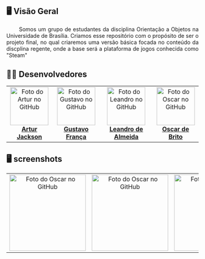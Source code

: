 ## 🖥️ Visão Geral

<p align="justify"> &emsp;&emsp;
  Somos um grupo de estudantes da disciplina Orientação a Objetos na Universidade de Brasília. Criamos esse repositório com o propósito de ser o projeto final, no qual criaremos uma versão básica focada no conteúdo da discplina regente, onde a base será a plataforma de jogos conhecida como "Steam"
</p>

## 🧑‍💻 Desenvolvedores
    
<table>
  <tr>
    <td align="center">
      <a href="#">
        <img src="https://avatars.githubusercontent.com/u/100738244?v=4" width="100px;" alt="Foto do Artur no GitHub"/><br>
        <sub>
          <b><a href="https://github.com/artur-jack">Artur Jackson</a></b>
        </sub>
      </a>
    </td>
    <td align="center">
      <a href="#">
        <img src="https://avatars.githubusercontent.com/u/61592832?v=4" width="100px;" alt="Foto do Gustavo no GitHub"/><br>
        <sub>
          <b><a href="https://github.com/gustavofbs">Gustavo França</a></b>
        </sub>
      </a>
    </td>
    <td align="center">
      <a href="#">
        <img src="https://avatars.githubusercontent.com/u/90487905?v=4" width="100px;" alt="Foto do Leandro no GitHub "/><br>
        <sub>
          <b><a href="https://github.com/leomitx10">Leandro de Almeida</a></b>
        </sub>
      </a>
    </td>
    <td align="center">
      <a href="#">
        <img src="https://avatars.githubusercontent.com/u/98489703?v=4" width="100px;" alt="Foto do Oscar no GitHub"/><br>
        <sub>
          <b><a href="https://github.com/OscarDeBrito">Oscar de Brito</a></b>
        </sub>
      </a>
    </td>
  </tr>
</table>

## 🖥️ screenshots
<table>
  <tr>
    <td align="center">
      <img src="https://raw.githubusercontent.com/leomitx10/Steam-Downgrade/main/Steam_Downgrade/Screenshots/Captura%20de%20tela%20de%202023-02-20%2015-23-48.png" width="200px;" alt="Foto do Oscar no GitHub"/><br>
    </td>
    <td align="center">
      <img src="https://raw.githubusercontent.com/leomitx10/Steam-Downgrade/main/Steam_Downgrade/Screenshots/Captura%20de%20tela%20de%202023-02-20%2015-24-14.png" width="200px;" alt="Foto do Oscar no GitHub"/><br>
    </td>
    <td align="center">
      <img src="https://raw.githubusercontent.com/leomitx10/Steam-Downgrade/main/Steam_Downgrade/Screenshots/Captura%20de%20tela%20de%202023-02-20%2015-58-23.png" width="200px;" alt="Foto do Oscar no GitHub"/><br>
    </td>
     <td align="center">
      <img src="https://raw.githubusercontent.com/leomitx10/Steam-Downgrade/main/Steam_Downgrade/Screenshots/Captura%20de%20tela%20de%202023-02-20%2015-59-24.png" width="200px;" alt="Foto do Oscar no GitHub"/><br>
    </td>
  </tr>
</table>
